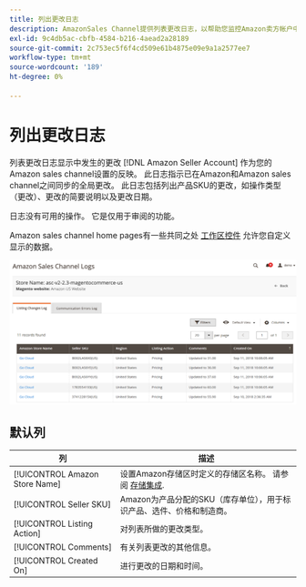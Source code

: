 ```yaml
---
title: 列出更改日志
description: AmazonSales Channel提供列表更改日志，以帮助您监控Amazon卖方帐户中受影响的更改。
exl-id: 9c4db5ac-cbfb-4584-b216-4aead2a28189
source-git-commit: 2c753ec5f6f4cd509e61b4875e09e9a1a2577ee7
workflow-type: tm+mt
source-wordcount: '189'
ht-degree: 0%

---
```


# 列出更改日志

列表更改日志显示中发生的更改 [!DNL Amazon Seller Account] 作为您的Amazon sales channel设置的反映。 此日志指示已在Amazon和Amazon sales channel之间同步的全局更改。 此日志包括列出产品SKU的更改，如操作类型（更改）、更改的简要说明以及更改日期。

日志没有可用的操作。 它是仅用于审阅的功能。

Amazon sales channel home pages有一些共同之处 [工作区控件](./workspace-controls.md) 允许您自定义显示的数据。

![列出更改日志](assets/amazon-listing-changes-log.png)

## 默认列

| 列 | 描述 |
|--- |--- |
| [!UICONTROL Amazon Store Name] | 设置Amazon存储区时定义的存储区名称。 请参阅 [存储集成](./store-integration.md). |
| [!UICONTROL Seller SKU] | Amazon为产品分配的SKU（库存单位），用于标识产品、选件、价格和制造商。 |
| [!UICONTROL Listing Action] | 对列表所做的更改类型。 |
| [!UICONTROL Comments] | 有关列表更改的其他信息。 |
| [!UICONTROL Created On] | 进行更改的日期和时间。 |
